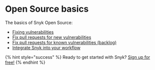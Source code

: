 # Open Source basics

The basics of Snyk Open Source:

* [Fixing vulnerabilities](fixing-vulnerabilities.md)
* [Fix pull requests for new vulnerabilities](fix-pull-requests-for-new-vulnerabilities.md)
* [Fix pull requests for known vulnerabilities \(backlog\)](fix-pull-requests-for-known-vulnerabilities-backlog.md)
* [Integrate Snyk into your workflow](integrate-snyk-into-your-workflow.md)

{% hint style="success" %}
Ready to get started with Snyk? [Sign up for free!](https://snyk.io/login?cta=sign-up&loc=footer&page=support_docs_page)
{% endhint %}

